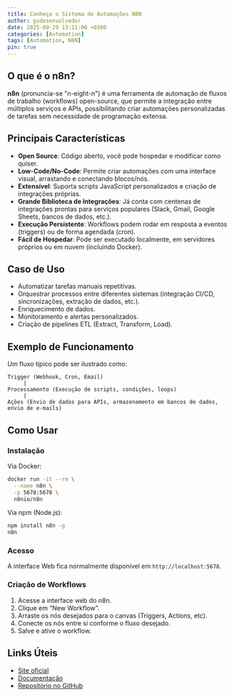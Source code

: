 ```yaml
---
title: Conheça o Sistema de Automações N8N
author: gsdesenvolvedor
date: 2025-09-29 13:11:00 +0300
categories: [Automation]
tags: [Automation, N8N]
pin: true
---
```


## O que é o n8n?

**n8n** (pronuncia-se "n-eight-n") é uma ferramenta de automação de fluxos de trabalho (workflows) open-source, que permite a integração entre múltiplos serviços e APIs, possibilitando criar automações personalizadas de tarefas sem necessidade de programação extensa.

## Principais Características

- **Open Source**: Código aberto, você pode hospedar e modificar como quiser.
- **Low-Code/No-Code**: Permite criar automações com uma interface visual, arrastando e conectando blocos/nós.
- **Extensível**: Suporta scripts JavaScript personalizados e criação de integrações próprias.
- **Grande Biblioteca de Integrações**: Já conta com centenas de integrações prontas para serviços populares (Slack, Gmail, Google Sheets, bancos de dados, etc.).
- **Execução Persistente**: Workflows podem rodar em resposta a eventos (triggers) ou de forma agendada (cron).
- **Fácil de Hospedar**: Pode ser executado localmente, em servidores próprios ou em nuvem (incluindo Docker).

## Caso de Uso

- Automatizar tarefas manuais repetitivas.
- Orquestrar processos entre diferentes sistemas (integração CI/CD, sincronizações, extração de dados, etc.).
- Enriquecimento de dados.
- Monitoramento e alertas personalizados.
- Criação de pipelines ETL (Extract, Transform, Load).

## Exemplo de Funcionamento

Um fluxo típico pode ser ilustrado como:

```
Trigger (Webhook, Cron, Email)
     |
Processamento (Execução de scripts, condições, loops)
     |
Ações (Envio de dados para APIs, armazenamento em bancos de dados, envio de e-mails)
```

## Como Usar

### Instalação

Via Docker:
```bash
docker run -it --rm \
  --name n8n \
  -p 5678:5678 \
  n8nio/n8n
```

Via npm (Node.js):
```bash
npm install n8n -g
n8n
```

### Acesso

A interface Web fica normalmente disponível em `http://localhost:5678`.

### Criação de Workflows

1. Acesse a interface web do n8n.
2. Clique em “New Workflow”.
3. Arraste os nós desejados para o canvas (Triggers, Actions, etc).
4. Conecte os nós entre si conforme o fluxo desejado.
5. Salve e ative o workflow.

## Links Úteis

- [Site oficial](https://n8n.io/)
- [Documentação](https://docs.n8n.io/)
- [Repositório no GitHub](https://github.com/n8n-io/n8n)
